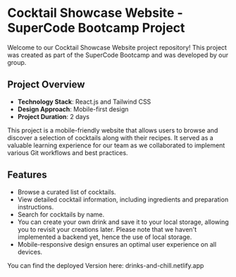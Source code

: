 # Cocktail Showcase Website - SuperCode Bootcamp Project

Welcome to our Cocktail Showcase Website project repository! This project was created as part of the SuperCode Bootcamp and was developed by our group. 

## Project Overview

- **Technology Stack**: React.js and Tailwind CSS
- **Design Approach**: Mobile-first design
- **Project Duration**: 2 days

This project is a mobile-friendly website that allows users to browse and discover a selection of cocktails along with their recipes. It served as a valuable learning experience for our team as we collaborated to implement various Git workflows and best practices.

## Features

- Browse a curated list of cocktails.
- View detailed cocktail information, including ingredients and preparation instructions.
- Search for cocktails by name.
- You can create your own drink and save it to your local storage, allowing you to revisit your creations later. Please note that we haven't implemented a backend yet, hence the use of local storage.
- Mobile-responsive design ensures an optimal user experience on all devices.

You can find the deployed Version here: drinks-and-chill.netlify.app
